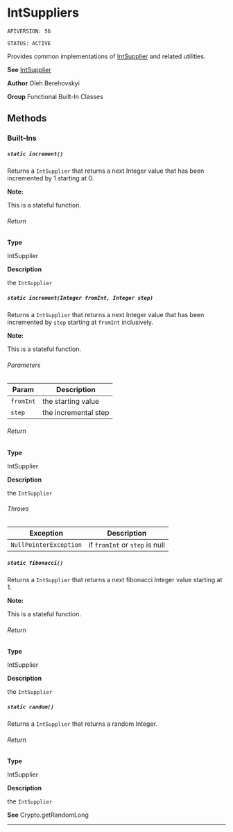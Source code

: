 # IntSuppliers

`APIVERSION: 56`

`STATUS: ACTIVE`

Provides common implementations of [IntSupplier](/docs/Functional-Abstract-Classes/IntSupplier.md) and related utilities.


**See** [IntSupplier](/docs/Functional-Abstract-Classes/IntSupplier.md)


**Author** Oleh Berehovskyi


**Group** Functional Built-In Classes

## Methods
### Built-Ins
##### `static increment()`

Returns a `IntSupplier` that returns a next Integer value that has been incremented by 1 starting at 0. <p><strong>Note: </strong></p> <p>This is a stateful function.</p>

###### Return

**Type**

IntSupplier

**Description**

the `IntSupplier`

##### `static increment(Integer fromInt, Integer step)`

Returns a `IntSupplier` that returns a next Integer value that has been incremented by `step` starting at `fromInt` inclusively. <p><strong>Note: </strong></p> <p>This is a stateful function.</p>

###### Parameters
|Param|Description|
|---|---|
|`fromInt`|the starting value|
|`step`|the incremental step|

###### Return

**Type**

IntSupplier

**Description**

the `IntSupplier`

###### Throws
|Exception|Description|
|---|---|
|`NullPointerException`|if `fromInt` or `step` is null|

##### `static fibonacci()`

Returns a `IntSupplier` that returns a next fibonacci Integer value starting at 1. <p><strong>Note: </strong></p> <p>This is a stateful function.</p>

###### Return

**Type**

IntSupplier

**Description**

the `IntSupplier`

##### `static random()`

Returns a `IntSupplier` that returns a random Integer.

###### Return

**Type**

IntSupplier

**Description**

the `IntSupplier`


**See** Crypto.getRandomLong

---
